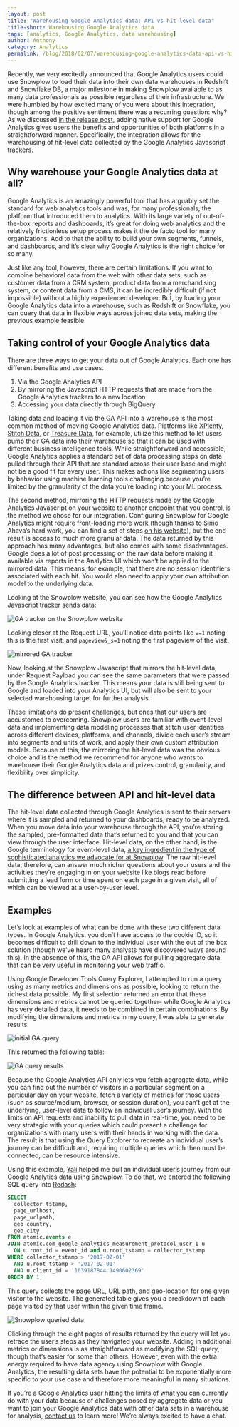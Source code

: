 ```yaml
---
layout: post
title: "Warehousing Google Analytics data: API vs hit-level data"
title-short: Warehousing Google Analytics data
tags: [analytics, Google Analytics, data warehousing]
author: Anthony
category: Analytics
permalink: /blog/2018/02/07/warehousing-google-analytics-data-api-vs-hit-level-data/
---
```


Recently, we very excitedly announced that Google Analytics users could use Snowplow to load their data into their own data warehouses in Redshift and Snowflake DB, a major milestone in making Snowplow available to as many data professionals as possible regardless of their infrastructure. We were humbled by how excited many of you were about this integration, though among the positive sentiment there was a recurring question: why? As we discussed [in the release post][r99], adding native support for Google Analytics gives users the benefits and opportunities of both platforms in a straightforward manner. Specifically, the integration allows for the warehousing of hit-level data collected by the Google Analytics Javascript trackers.

<h2 id="warehouse">Why warehouse your Google Analytics data at all?</h2>

Google Analytics is an amazingly powerful tool that has arguably set the standard for web analytics tools and was, for many professionals, the platform that introduced them to analytics. With its large variety of out-of-the-box reports and dashboards, it’s great for doing web analytics and the relatively frictionless setup process makes it the de facto tool for many organizations. Add to that the ability to build your own segments, funnels, and dashboards, and it’s clear why Google Analytics is the right choice for so many.

Just like any tool, however, there are certain limitations. If you want to combine behavioral data from the web with other data sets, such as customer data from a CRM system, product data from a merchandising system, or content data from a CMS, it can be incredibly difficult (if not impossible) without a highly experienced developer. But, by loading your Google Analytics data into a warehouse, such as Redshift or Snowflake, you can query that data in flexible ways across joined data sets, making the previous example feasible.

<h2 id="control">Taking control of your Google Analytics data</h2>

There are three ways to get your data out of Google Analytics. Each one has different benefits and use cases.

1. Via the Google Analytics API
2. By mirroring the Javascript HTTP requests that are made from the Google Analytics trackers to a new location
3. Accessing your data directly through BigQuery

Taking data and loading it via the GA API into a warehouse is the most common method of moving Google Analytics data. Platforms like [XPlenty][xplenty], [Stitch Data][stitch], or [Treasure Data][treasure], for example, utilize this method to let users pump their GA data into their warehouse so that it can be used with different business intelligence tools. While straightforward and accessible, Google Analytics applies a standard set of data processing steps on data pulled through their API that are standard across their user base and might not be a good fit for every user. This makes actions like segmenting users by behavior using machine learning tools challenging because you’re limited by the granularity of the data you’re loading into your ML process.

The second method, mirroring the HTTP requests made by the Google Analytics Javascript on your website to another endpoint that you control, is the method we chose for our integration. Configuring Snowplow for Google Analytics might require front-loading more work (though thanks to Simo Ahava’s hard work, you can find a set of steps [on his website][simo]), but the end result is access to much more granular data. The data returned by this approach has many advantages, but also comes with some disadvantages. Google does a lot of post processing on the raw data before making it available via reports in the Analytics UI which won’t be applied to the mirrored data. This means, for example, that there are no session identifiers associated with each hit. You would also need to apply your own attribution model to the underlying data.

Looking at the Snowplow website, you can see how the Google Analytics Javascript tracker sends data:

![GA tracker on the Snowplow website][ga tracker]

Looking closer at the Request URL, you’ll notice data points like `v=1` noting this is the first visit, and `pageview&_s=1` noting the first pageview of the visit.

![mirrored GA tracker][sp mirror]

Now, looking at the Snowplow Javascript that mirrors the hit-level data, under Request Payload you can see the same parameters that were passed by the Google Analytics tracker. This means your data is still being sent to Google and loaded into your Analytics UI, but will also be sent to your selected warehousing target for further analysis.

These limitations do present challenges, but ones that our users are accustomed to overcoming. Snowplow users are familiar with event-level data and implementing data modeling processes that stitch user identities across different devices, platforms, and channels, divide each user’s stream into segments and units of work, and apply their own custom attribution models. Because of this, the mirroring the hit-level data was the obvious choice and is the method we recommend for anyone who wants to warehouse their Google Analytics data and prizes control, granularity, and flexibility over simplicity.

<h2 id="difference between api and hit level data">The difference between API and hit-level data</h2>

The hit-level data collected through Google Analytics is sent to their servers where it is sampled and returned to your dashboards, ready to be analyzed. When you move data into your warehouse through the API, you’re storing the sampled, pre-formatted data that’s returned to you and that you can view through the user interface. Hit-level data, on the other hand, is the Google terminology for event-level data, [a key ingredient in the type of sophisticated analytics we advocate for at Snowplow][intro]. The raw hit-level data, therefore, can answer much richer questions about your users and the activities they’re engaging in on your website like blogs read before submitting a lead form or time spent on each page in a given visit, all of which can be viewed at a user-by-user level.

<h2 id="examples">Examples</h2>

Let’s look at examples of what can be done with these two different data types. In Google Analytics, you don’t have access to the cookie ID, so it becomes difficult to drill down to the individual user with the out of the box solution (though we’ve heard many analysts have discovered ways around this). In the absence of this, the GA API allows for pulling aggregate data that can be very useful in monitoring your web traffic.

Using Google Developer Tools Query Explorer, I attempted to run a query using as many metrics and dimensions as possible, looking to return the richest data possible. My first selection returned an error that these dimensions and metrics cannot be queried together- while Google Analytics has very detailed data, it needs to be combined in certain combinations. By modifying the dimensions and metrics in my query, I was able to generate results:

![initial GA query][ga query]

This returned the following table:

![GA query results][results]

Because the Google Analytics API only lets you fetch aggregate data, while you can find out the number of visitors in a particular segment on a particular day on your website, fetch a variety of metrics for those users (such as source/medium, browser, or session duration), you can’t get at the underlying, user-level data to follow an individual user’s journey. With the limits on API requests and inability to pull data in real-time, you need to be very strategic with your queries which could present a challenge for organizations with many users with their hands in working with the data. The result is that using the Query Explorer to recreate an individual user’s journey can be difficult and, requiring multiple queries which then must be connected, can be resource intensive.

Using this example, [Yali][author page] helped me pull an individual user’s journey from our Google Analytics data using Snowplow. To do that, we entered the following SQL query into [Redash][redash]:

```SQL
SELECT
  collector_tstamp,
  page_urlhost,
  page_urlpath,
  geo_country,
  geo_city
FROM atomic.events e
JOIN atomic.com_google_analytics_measurement_protocol_user_1 u
  ON u.root_id = event_id and u.root_tstamp = collector_tstamp
WHERE collector_tstamp > '2017-02-01'
  AND u.root_tstamp > '2017-02-01'
  AND u.client_id = '1639187844.1490602369'
ORDER BY 1;
```

This query collects the page URL, URL path, and geo-location for one given visitor to the website. The generated table gives you a breakdown of each page visited by that user within the given time frame.

![Snowplow queried data][snowplow results]


Clicking through the eight pages of results returned by the query will let you retrace the user’s steps as they navigated your website. Adding in additional metrics or dimensions is as straightforward as modifying the SQL query, though that’s easier for some than others. However, even with the extra energy required to have data agency using Snowplow with Google Analytics, the resulting data sets have the potential to be exponentially more specific to your use case and therefore more meaningful in many situations.

If you’re a Google Analytics user hitting the limits of what you can currently do with your data because of challenges posed by aggregate data or you want to join your Google Analytics data with other data sets in a warehouse for analysis, [contact us][contact] to learn more! We’re always excited to have a chat.



[r99]: https://snowplowanalytics.com/blog/2018/01/25/snowplow-r99-carnac-with-google-analytics-support/

[xplenty]: https://www.xplenty.com/

[stitch]: https://www.stitchdata.com/

[treasure]: https://www.treasuredata.com/

[simo]: https://www.simoahava.com/analytics/snowplow-full-setup-with-google-analytics-tracking/

[ga tracker]: /assets/img/blog/2018/02/ga-tracker.jpg

[sp mirror]: /assets/img/blog/2018/02/sp-ga-tracker.jpg

[intro]: https://snowplowanalytics.com/blog/2016/03/16/introduction-to-event-data-modeling/

[ga query]: /assets/img/blog/2018/02/ga-query.jpg

[results]: /assets/img/blog/2018/02/ga-query-results.jpg

[author page]: https://snowplowanalytics.com/blog/authors/yali/

[redash]: https://redash.io/

[snowplow results]: /assets/img/blog/2018/02/results-sp-ga-tracker.jpg

[contact]: https://snowplowanalytics.com/company/contact-us/
